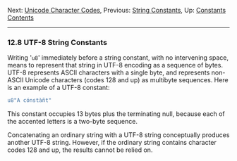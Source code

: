 Next: [Unicode Character Codes](Unicode-Character-Codes.md), Previous:
[String Constants](String-Constants.md), Up:
[Constants](Constants.md)  
[Contents](index.md#SEC_Contents "Table of contents")  

------------------------------------------------------------------------


### 12.8 UTF-8 String Constants 


Writing '`u8`' immediately before a string constant, with no
intervening space, means to represent that string in UTF-8 encoding as a
sequence of bytes. UTF-8 represents ASCII characters with a single byte,
and represents non-ASCII Unicode characters (codes 128 and up) as
multibyte sequences. Here is an example of a UTF-8 constant:

``` C
u8"A cónstàñt"
```

This constant occupies 13 bytes plus the terminating null, because each
of the accented letters is a two-byte sequence.

Concatenating an ordinary string with a UTF-8 string conceptually
produces another UTF-8 string. However, if the ordinary string contains
character codes 128 and up, the results cannot be relied on.
